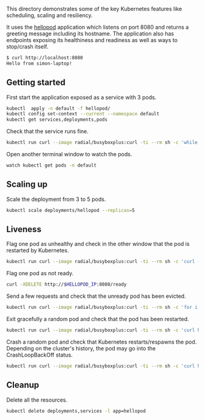 This directory demonstrates some of the key Kubernetes features like scheduling, scaling and resiliency.

It uses the [hellopod](https://github.com/simonpasquier/hellopod) application which listens on port 8080 and returns a greeting message including its hostname. The application also has endpoints exposing its healthiness and readiness as well as ways to stop/crash itself.

```bash
$ curl http://localhost:8080
Hello from simon-laptop!
```

## Getting started

First start the application exposed as a service with 3 pods.

```bash
kubectl  apply -n default -f hellopod/
kubectl config set-context --current --namespace default
kubectl get services,deployments,pods
```

Check that the service runs fine.

```bash
kubectl run curl --image radial/busyboxplus:curl -ti --rm sh -c 'while curl http://hellopod.default.svc.cluster.local:8080/; do sleep 1; done'
```

Open another terminal window to watch the pods.

```bash
watch kubectl get pods -n default
```

## Scaling up

Scale the deployment from 3 to 5 pods.

```bash
kubectl scale deployments/hellopod --replicas=5
```

## Liveness

Flag one pod as unhealthy and check in the other window that the pod is restarted by Kubernetes.

```bash
kubectl run curl --image radial/busyboxplus:curl -ti --rm sh -c 'curl -XDELETE http://hellopod.default.svc.cluster.local:8080/healthz'
```

Flag one pod as not ready.

```bash
curl -XDELETE http://$HELLOPOD_IP:8080/ready
```

Send a few requests and check that the unready pod has been evicted.

```bash
kubectl run curl --image radial/busyboxplus:curl -ti --rm sh -c 'for i in $(seq 0 20); do curl http://hellopod.default.svc.cluster.local:8080/; done'
```

Exit gracefully a random pod and check that the pod has been restarted.

```bash
kubectl run curl --image radial/busyboxplus:curl -ti --rm sh -c 'curl http://hellopod.default.svc.cluster.local:8080/quit'
```

Crash a random pod and check that Kubernetes restarts/respawns the pod. Depending on the cluster's history, the pod may go into the CrashLoopBackOff status.

```bash
kubectl run curl --image radial/busyboxplus:curl -ti --rm sh -c 'curl http://hellopod.default.svc.cluster.local:8080/fail'
```

## Cleanup

Delete all the resources.

```bash
kubectl delete deployments,services -l app=hellopod
```
